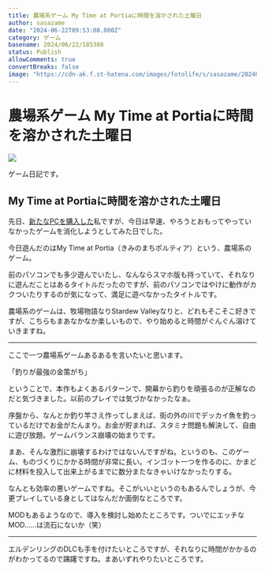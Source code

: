 ```yaml
---
title: 農場系ゲーム My Time at Portiaに時間を溶かされた土曜日
author: sasazame
date: "2024-06-22T09:53:08.000Z"
category: ゲーム
basename: 2024/06/22/185308
status: Publish
allowComments: true
convertBreaks: false
image: "https://cdn-ak.f.st-hatena.com/images/fotolife/s/sasazame/20240622/20240622175936.png"
---
```

# 農場系ゲーム My Time at Portiaに時間を溶かされた土曜日

![](https://cdn-ak.f.st-hatena.com/images/fotolife/s/sasazame/20240622/20240622175936.png)

ゲーム日記です。

<!-- Extended Body -->

## My Time at Portiaに時間を溶かされた土曜日

先日、[新たなPCを購入した](https://sasazame.hateblo.jp/entry/2024/06/19/220427)私ですが、今日は早速、やろうとおもってやっていなかったゲームを消化しようとしてみた日でした。

今日遊んだのはMy Time at Portia（きみのまちポルティア）という、農場系のゲーム。

前のパソコンでも多少遊んでいたし、なんならスマホ版も持っていて、それなりに遊んだことはあるタイトルだったのですが、前のパソコンではやけに動作がカクついたりするのが気になって、満足に遊べなかったタイトルです。

農場系のゲームは、牧場物語なりStardew Valleyなりと、どれもそこそこ好きですが、こちらもまあなかなか楽しいもので、やり始めると時間がぐんぐん溶けていきますね。

* * *

ここで一つ農場系ゲームあるあるを言いたいと思います。

「釣りが最強の金策がち」

ということで、本作もよくあるパターンで、開幕から釣りを頑張るのが正解なのだと気づきました。以前のプレイでは気づかなかったなぁ。

序盤から、なんとか釣り竿さえ作ってしまえば、街の外の川でデッカイ魚を釣っているだけでお金がたんまり。お金が貯まれば、スタミナ問題も解決して、自由に遊び放題。ゲームバランス崩壊の始まりです。

まあ、そんな激烈に崩壊するわけではないんですがね。というのも、このゲーム、ものづくりにかかる時間が非常に長い。インゴット一つを作るのに、かまどに材料を投入して出来上がるまでに数分またなきゃいけなかったりする。

なんとも効率の悪いゲームですね。そこがいいというのもあるんでしょうが、今更プレイしている身としてはなんだか面倒なところです。

MODもあるようなので、導入を検討し始めたところです。ついでにエッチなMOD……は流石にないか（笑）

* * *

エルデンリングのDLCも手を付けたいところですが、それなりに時間がかかるのがわかってるので躊躇ですね。まあいずれやりたいところです。